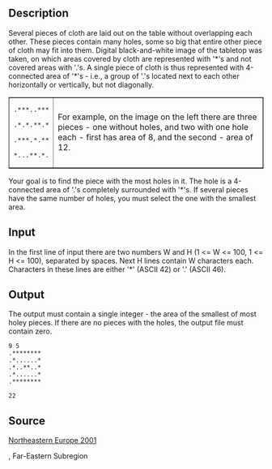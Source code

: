 <h2>Description</h2><p>Several pieces of cloth are laid out on the table without overlapping each other. These pieces contain many holes, some so big that entire other piece of cloth may fit into them. Digital black-and-white image of the tabletop was taken, on which areas covered by cloth are represented with '*'s and not covered areas with '.'s. A single piece of cloth is thus represented with 4-connected area of '*'s - i.e., a group of '.'s located next to each other horizontally or vertically, but not diagonally.
</p><table border="1"><tbody><tr><td><pre>.***..***
<br>.*.*.**.*
<br>.***.*.**
<br>*...**.*.</pre></td><td>For example, on the image on the left there are three pieces - one without holes, and two with one hole each - first has area of 8, and the second - area of 12.</td></tr></tbody></table><p>
</p>Your goal is to find the piece with the most holes in it. The hole is a 4-connected area of '.'s completely surrounded with '*'s. If several pieces have the same number of holes, you must select the one with the smallest area.

<h2>Input</h2><p>In the first line of input there are two numbers W and H (1 &lt;= W &lt;= 100, 1 &lt;= H &lt;= 100), separated by spaces. Next H lines contain W characters each. Characters in these lines are either '*' (ASCII 42) or '.' (ASCII 46).</p><h2>Output</h2><p>The output must contain a single integer - the area of the smallest of most holey pieces. If there are no pieces with the holes, the output file must contain zero.</p><pre><code class="language-input1">9 5
.********
.*......*
.*..**..*
.*......*
.********
</code></pre><pre><code class="language-output1">22</code></pre><h2>Source</h2><a href="searchproblem?field=source&amp;key=Northeastern+Europe+2001">Northeastern Europe 2001</a><p>, Far-Eastern Subregion</p>
